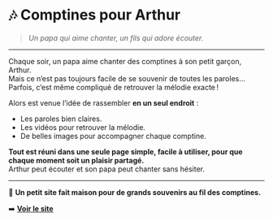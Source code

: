
# 🎶 Comptines pour Arthur

> *Un papa qui aime chanter, un fils qui adore écouter.*

---

Chaque soir, un papa aime chanter des comptines à son petit garçon, Arthur.  
Mais ce n’est pas toujours facile de se souvenir de toutes les paroles...  
Parfois, c’est même compliqué de retrouver la mélodie exacte !

Alors est venue l’idée de rassembler **en un seul endroit** :  
- Les paroles bien claires.
- Les vidéos pour retrouver la mélodie.
- De belles images pour accompagner chaque comptine.

**Tout est réuni dans une seule page simple, facile à utiliser, pour que chaque moment soit un plaisir partagé.**  
Arthur peut écouter et son papa peut chanter sans hésiter.

---

🎵 **Un petit site fait maison pour de grands souvenirs au fil des comptines.**

➡️ **[Voir le site](https://tonpseudo.github.io/tonrepo/)**

